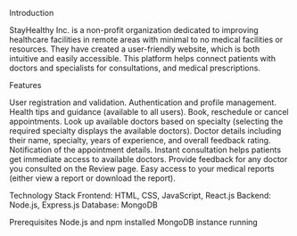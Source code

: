 Introduction

StayHealthy Inc. is a non-profit organization dedicated to improving healthcare facilities in remote areas with minimal to no medical facilities or resources. They have created a user-friendly website, which is both intuitive and easily accessible. This platform helps connect patients with doctors and specialists for consultations, and medical prescriptions.

Features

User registration and validation.
Authentication and profile management.
Health tips and guidance (available to all users). 
Book, reschedule or cancel appointments.
Look up available doctors based on specialty (selecting the required specialty displays the available doctors). 
Doctor details including their name, specialty, years of experience, and overall feedback rating.
Notification of the appointment details.
Instant consultation helps patients get immediate access to available doctors. 
Provide feedback for any doctor you consulted on the Review page. Easy access to your medical reports (either view a report or download the report).

Technology Stack
Frontend: HTML, CSS, JavaScript, React.js
Backend: Node.js, Express.js
Database: MongoDB

Prerequisites
Node.js and npm installed
MongoDB instance running
